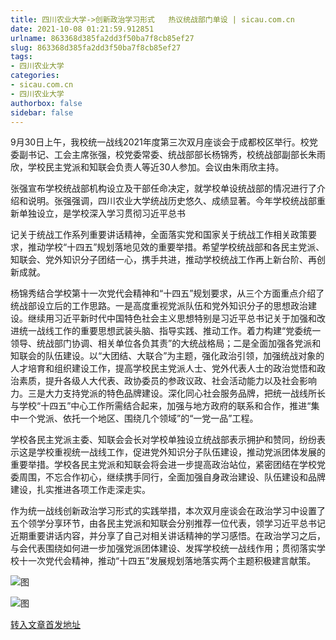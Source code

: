 ```yaml
---
title: 四川农业大学->创新政治学习形式   热议统战部门单设 | sicau.com.cn
date: 2021-10-08 01:21:59.912851
urlname: 863368d385fa2dd3f50ba7f8cb85ef27
slug: 863368d385fa2dd3f50ba7f8cb85ef27
tags: 
- 四川农业大学
categories:
- sicau.com.cn
- 四川农业大学
authorbox: false
sidebar: false
---
```

9月30日上午，我校统一战线2021年度第三次双月座谈会于成都校区举行。校党委副书记、工会主席张强，校党委常委、统战部部长杨锦秀，校统战部副部长朱雨欣，学校民主党派和知联会负责人等近30人参加。会议由朱雨欣主持。

张强宣布学校统战部机构设立及干部任命决定，就学校单设统战部的情况进行了介绍和说明。张强强调，四川农业大学统战历史悠久、成绩显著。今年学校统战部重新单独设立，是学校深入学习贯彻习近平总书
<!--more-->
记关于统战工作系列重要讲话精神，全面落实党和国家关于统战工作相关政策要求，推动学校“十四五”规划落地见效的重要举措。希望学校统战部和各民主党派、知联会、党外知识分子团结一心，携手共进，推动学校统战工作再上新台阶、再创新成就。

杨锦秀结合学校第十一次党代会精神和“十四五”规划要求，从三个方面重点介绍了统战部设立后的工作思路。一是高度重视党派队伍和党外知识分子的思想政治建设。继续用习近平新时代中国特色社会主义思想特别是习近平总书记关于加强和改进统一战线工作的重要思想武装头脑、指导实践、推动工作。着力构建“党委统一领导、统战部门协调、相关单位各负其责”的大统战格局；二是全面加强各党派和知联会的队伍建设。以“大团结、大联合”为主题，强化政治引领，加强统战对象的人才培育和组织建设工作，提高学校民主党派人士、党外代表人士的政治觉悟和政治素质，提升各级人大代表、政协委员的参政议政、社会活动能力以及社会影响力。三是大力支持党派的特色品牌建设。深化同心社会服务品牌，把统一战线所长与学校“十四五”中心工作所需结合起来，加强与地方政府的联系和合作，推进“集中一个党派、依托一个地区、围绕几个领域”的“一党一品”工程。

学校各民主党派主委、知联会会长对学校单独设立统战部表示拥护和赞同，纷纷表示这是学校重视统一战线工作，促进党外知识分子队伍建设，推动党派团体发展的重要举措。学校各民主党派和知联会将会进一步提高政治站位，紧密团结在学校党委周围，不忘合作初心，继续携手同行，全面加强自身政治建设、队伍建设和品牌建设，扎实推进各项工作走深走实。

作为统一战线创新政治学习形式的实践举措，本次双月座谈会在政治学习中设置了五个领学分享环节，由各民主党派和知联会分别推荐一位代表，领学习近平总书记近期重要讲话内容，并分享了自己对相关讲话精神的学习感悟。在政治学习之后，与会代表围绕如何进一步加强党派团体建设、发挥学校统一战线作用；贯彻落实学校十一次党代会精神，推动“十四五”发展规划落地落实两个主题积极建言献策。

![图](https://news.sicau.edu.cn/__local/A/B9/03/5DFE858652A00692E45288894AC_CE2A5F9F_39543.jpg)

![图](https://news.sicau.edu.cn/__local/B/46/52/ADD7C3A778F0A836934C7F75F4A_7245A11D_4AE11.jpg)

[转入文章首发地址](https://news.sicau.edu.cn/info/1135/64822.htm)
